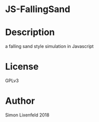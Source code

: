 # JS-FallingSand

# Description
a falling sand style simulation in Javascript

# License
GPLv3

# Author
Simon Lixenfeld 2018
